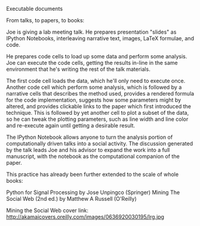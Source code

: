 Executable documents

From talks, to papers, to books:

Joe is giving a lab meeting talk. He prepares presentation "slides" as IPython Notebooks, interleaving narrative text, images, LaTeX formulae, and code.  

He prepares code cells to load up some data and perform some  analysis.  Joe can execute the code cells, getting the results in-line in the same environment that he's writing the rest of the talk materials.

The first code cell loads the data, which he'll only need to execute once. Another code cell which perform some analysis, which is followed by a narrative cells that describes the method used, provides a rendered formula for the code implementation, suggests how some parameters might by altered, and provides clickable links to the paper which first introduced the technique. This is followed by yet another cell to plot a subset of the data, so he can tweak the plotting parameters, such as line width and line color and re-execute again until getting a desirable result.

The IPython Notebook allows anyone to turn the analysis portion of computationally driven talks into a social activity. The discussion generated by the talk leads Joe and his advisor to expand the work into a full manuscript, with the notebook as the computational companion of the paper.

This practice has already been further extended to the scale of whole books: 

Python for Signal Processing by Jose Unpingco (Springer)
Mining The Social Web (2nd ed.) by Matthew A Russell (O'Reilly) 

Mining the Social Web cover link:
http://akamaicovers.oreilly.com/images/0636920030195/lrg.jpg

